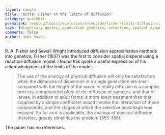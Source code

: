 ```yaml
---
layout: single 
title: "Quote: Fisher on the limits of diffusion" 
category: quickbit
permalink: /weblog/topics/evolution/selection/fisher-limits-diffusion-2009.html
tags: [dispersal, quotes, population genetics, selection, spatial dynamics] 
comments: false 
author: John Hawks 
---
```


R. A. Fisher and Sewall Wright introduced diffusion approximation methods into genetics; Fisher (1937) was the first to consider spatial disperal using a reaction-diffusion model. I found this quote a useful expression of his acknowledgment of the limits of the model: 

<blockquote>The use of the analogy of physical diffusion will only be satisfactory when the distances of dispersion in a single generation are small compared with the length of the wave. In reality diffusion is a complex process, compounded often of the diffusion of gametes, and that of larvae, in addition to adult forms; a more exact treatment than that supplied by a simple coefficient would involve the interaction of these components, and the stages at which the selective advantage was enjoyed. So far as it is applicable, the analogy of physical diffusion, therefore, greatly simplifies the problem (355-356).</blockquote>

The paper has no references. 

